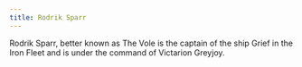 ```yaml
---
title: Rodrik Sparr
---
```


Rodrik Sparr, better known as The Vole is the captain of the ship Grief in the Iron Fleet and is under the command of Victarion Greyjoy.


